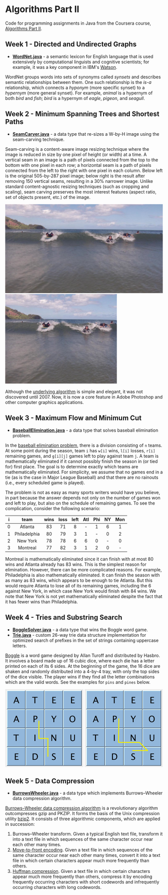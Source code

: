 Algorithms Part II
=====================

Code for programming assignments in Java from the Coursera course, [Algorithms Part II](https://www.coursera.org/learn/algorithms-part2).

Week 1 - Directed and Undirected Graphs
--------------------------------
 - [**WordNet.java**](src/main/java/assignment1/WordNet.java) - a semantic lexicon for English language that is used extensively by computational linguists 
 and cognitive scientists; for example, it was a key component in IBM's [Watson](http://en.wikipedia.org/wiki/Watson_(computer)). 
 
 WordNet groups words into sets of synonyms called *synsets* and describes semantic relationships between them. 
 One such relationship is the *is-a* relationship, which connects a *hyponym* (more specific synset) to a *hypernym* (more general synset). 
 For example, *animal* is a hypernym of both *bird* and *fish*; *bird* is a hypernym of *eagle*, *pigeon*, and *seagull*.

Week 2 - Minimum Spanning Trees and Shortest Paths
--------------------------------
 - [**SeamCarver.java**](src/main/java/assignment2/SeamCarver.java) - a data type that re-sizes a W-by-H image using the seam-carving technique. 
 
 Seam-carving is a content-aware image resizing technique where the image is reduced in size by one pixel of height (or width) at a time. 
 A vertical seam in an image is a path of pixels connected from the top to the bottom with one pixel in each row; a horizontal seam is a path of pixels connected 
 from the left to the right with one pixel in each column. Below left is the original 505-by-287 pixel image; below right is the result after removing 150 vertical seams, 
 resulting in a 30% narrower image. Unlike standard content-agnostic resizing techniques (such as cropping and scaling), seam carving preserves the most interest 
 features (aspect ratio, set of objects present, etc.) of the image.
 
 ![Original image][1]     ![Seam carved image][2] 
 
 [1]: src/main/resources/assignment2/HJoceanSmall.png (Original image)
 [2]: src/main/resources/assignment2/HJoceanSmallShrunk.png (Seam carved image)
 
 Although the [underlying algorithm](https://www.youtube.com/watch?v=6NcIJXTlugc) is simple and elegant, it was not discovered until 2007. Now, it is now a core feature in Adobe Photoshop and other computer graphics applications.
 
 Week 3 - Maximum Flow and Minimum Cut
 --------------------------------
  - [**BaseballElimination.java**](src/main/java/assignment3/BaseballElimination.java) - a data type that solves baseball elimination problem. 
  
  In the [baseball elimination problem](https://en.wikipedia.org/wiki/Maximum_flow_problem#Baseball_elimination), there is a division consisting of `n` teams. 
  At some point during the season, team `i` has `w[i]` wins, 
  `l[i]` losses, `r[i]` remaining games, and `g[i][j]` games left to play against team `j`. A team is mathematically eliminated if it cannot 
  possibly finish the season in (or tied for) first place. The goal is to determine exactly which teams are mathematically eliminated. 
  For simplicity, we assume that no games end in a tie (as is the case in Major League Baseball) and that there are no rainouts (i.e., 
  every scheduled game is played).
  
  The problem is not as easy as many sports writers would have you believe, in part because the answer depends not only on the number 
  of games won and left to play, but also on the schedule of remaining games. To see the complication, consider the following scenario:
  
  | i |  team        | wins | loss | left | Atl | Phi | NY | Mon |
  |:---:| :---:    |:---:|:---:|:---:|:---:|:---:|:---:|:---:|
  | 0 | Atlanta      | 83   | 71   | 8    | -   | 1   | 6  | 1   |
  | 1 | Philadelphia | 80   | 79   | 3    | 1   | -   | 0  | 2   |
  | 2 | New York     | 78   | 78   | 6    | 6   | 0   | -  | 0   |
  | 3 | Montreal     | 77   | 82   | 3    | 1   | 2   | 0  | -   |
  
  Montreal is mathematically eliminated since it can finish with at most 80 wins and Atlanta already has 83 wins. 
  This is the simplest reason for elimination. However, there can be more complicated reasons. For example, Philadelphia 
  is also mathematically eliminated. It can finish the season with as many as 83 wins, which appears to be enough to tie 
  Atlanta. But this would require Atlanta to lose all of its remaining games, including the 6 against New York, in which 
  case New York would finish with 84 wins. We note that New York is not yet mathematically eliminated despite the fact that 
  it has fewer wins than Philadelphia.
  
Week 4 - Tries and Substring Search
--------------------------------
- [**BoggleSolver.java**](src/main/java/assignment4/BoggleSolver.java) - a data type that wins the Boggle word game. 
- [**Trie.java**](src/main/java/assignment4/Trie.java) - custom 26-way trie data structure implementation for optimized search of prefixes in the set of strings containing uppercase letters.

 [Boggle](https://en.wikipedia.org/wiki/Boggle) is a word game designed by Allan Turoff and distributed by Hasbro. 
 It involves a board made up of 16 cubic dice, where each die has a letter printed on each of its 6 sides. 
 At the beginning of the game, the 16 dice are shaken and randomly distributed into a 4-by-4 tray, with only the top 
 sides of the dice visible. The player wins if they find all the letter combinations which are the valid words. 
 See the examples for `pins` and `pines` below.
 
 ![pins][3]     ![pines][4] 
  
  [3]: src/main/resources/assignment4/pins.png ("pins")
  [4]: src/main/resources/assignment4/pines.png ("pines")

Week 5 - Data Compression
--------------------------------
- [**BurrowsWheeler.java**](src/main/java/assignment5/BurrowsWheeler.java) - a data type which implements Burrows–Wheeler data compression algorithm. 
  
[Burrows–Wheeler data compression algorithm](https://en.wikipedia.org/wiki/Burrows%E2%80%93Wheeler_transform) is a revolutionary 
algorithm outcompresses gzip and PKZIP. It forms the basis of the Unix compression utility [bzip2](http://www.bzip.org/). It 
consists of three algorithmic components, which are applied in succession:

1. Burrows–Wheeler transform. Given a typical English text file, transform it into a text file in which sequences of the same 
character occur near each other many times.
2. [Move-to-front encoding](https://en.wikipedia.org/wiki/Move-to-front_transform). Given a text file in which sequences of the 
same character occur near each other many times, convert it into a text file in which certain characters appear much more 
frequently than others.
3. [Huffman compression](https://en.wikipedia.org/wiki/Huffman_coding). Given a text file in which certain characters appear 
much more frequently than others, compress it by encoding frequently occurring characters with short codewords and infrequently 
occurring characters with long codewords.

